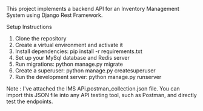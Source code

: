 This project implements a backend API for an Inventory Management System using Django Rest Framework.

Setup Instructions

1. Clone the repository
2. Create a virtual environment and activate it
3. Install dependencies: pip install -r requirements.txt
4. Set up your MySql database and Redis server
5. Run migrations: python manage.py migrate
6. Create a superuser: python manage.py createsuperuser
7. Run the development server: python manage.py runserver

Note :
I've attached the IMS APi.postman_collection.json file. You can import this JSON file into any API testing tool, such as Postman, and directly test the endpoints.

